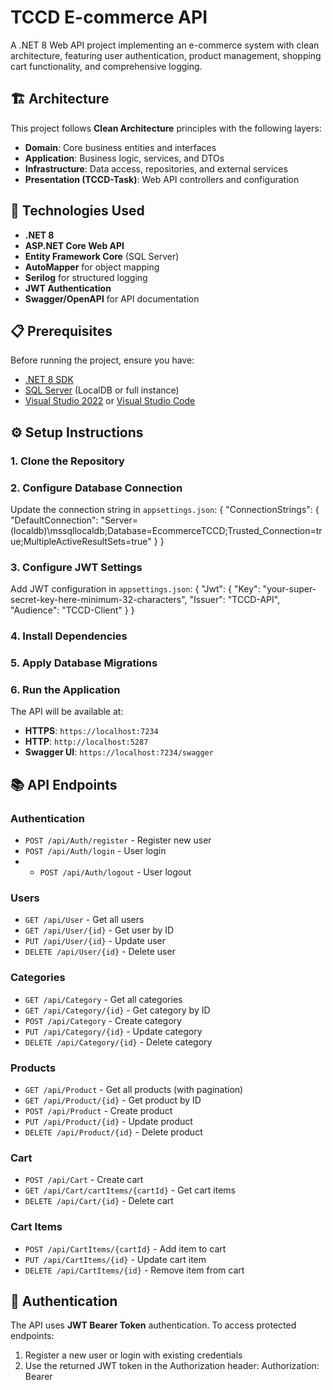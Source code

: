 # TCCD E-commerce API

A .NET 8 Web API project implementing an e-commerce system with clean architecture, featuring user authentication, product management, shopping cart functionality, and comprehensive logging.

## 🏗️ Architecture

This project follows **Clean Architecture** principles with the following layers:

- **Domain**: Core business entities and interfaces
- **Application**: Business logic, services, and DTOs
- **Infrastructure**: Data access, repositories, and external services
- **Presentation (TCCD-Task)**: Web API controllers and configuration

## 🚀 Technologies Used

- **.NET 8**
- **ASP.NET Core Web API**
- **Entity Framework Core** (SQL Server)
- **AutoMapper** for object mapping
- **Serilog** for structured logging
- **JWT Authentication**
- **Swagger/OpenAPI** for API documentation

## 📋 Prerequisites

Before running the project, ensure you have:

- [.NET 8 SDK](https://dotnet.microsoft.com/download/dotnet/8.0)
- [SQL Server](https://www.microsoft.com/en-us/sql-server/sql-server-downloads) (LocalDB or full instance)
- [Visual Studio 2022](https://visualstudio.microsoft.com/vs/) or [Visual Studio Code](https://code.visualstudio.com/)

## ⚙️ Setup Instructions

### 1. Clone the Repository

### 2. Configure Database Connection
Update the connection string in `appsettings.json`:
{ "ConnectionStrings": { "DefaultConnection": "Server=(localdb)\mssqllocaldb;Database=EcommerceTCCD;Trusted_Connection=true;MultipleActiveResultSets=true" } }

### 3. Configure JWT Settings
Add JWT configuration in `appsettings.json`:
{ "Jwt": { "Key": "your-super-secret-key-here-minimum-32-characters", "Issuer": "TCCD-API", "Audience": "TCCD-Client" } }
### 4. Install Dependencies

### 5. Apply Database Migrations

### 6. Run the Application
The API will be available at:
- **HTTPS**: `https://localhost:7234`
- **HTTP**: `http://localhost:5287`
- **Swagger UI**: `https://localhost:7234/swagger`

## 📚 API Endpoints

### Authentication
- `POST /api/Auth/register` - Register new user
- `POST /api/Auth/login` - User login
- - `POST /api/Auth/logout` - User logout

### Users
- `GET /api/User` - Get all users
- `GET /api/User/{id}` - Get user by ID
- `PUT /api/User/{id}` - Update user
- `DELETE /api/User/{id}` - Delete user

### Categories
- `GET /api/Category` - Get all categories
- `GET /api/Category/{id}` - Get category by ID
- `POST /api/Category` - Create category
- `PUT /api/Category/{id}` - Update category
- `DELETE /api/Category/{id}` - Delete category

### Products
- `GET /api/Product` - Get all products (with pagination)
- `GET /api/Product/{id}` - Get product by ID
- `POST /api/Product` - Create product
- `PUT /api/Product/{id}` - Update product
- `DELETE /api/Product/{id}` - Delete product

### Cart
- `POST /api/Cart` - Create cart
- `GET /api/Cart/cartItems/{cartId}` - Get cart items
- `DELETE /api/Cart/{id}` - Delete cart

### Cart Items
- `POST /api/CartItems/{cartId}` - Add item to cart
- `PUT /api/CartItems/{id}` - Update cart item
- `DELETE /api/CartItems/{id}` - Remove item from cart

## 🔐 Authentication

The API uses **JWT Bearer Token** authentication. To access protected endpoints:
1. Register a new user or login with existing credentials
2. Use the returned JWT token in the Authorization header: Authorization: Bearer <your-jwt-token>
